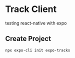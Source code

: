 # Track Client

testing react-native with expo

## Create Project

```bash
npx expo-cli init expo-tracks
```
